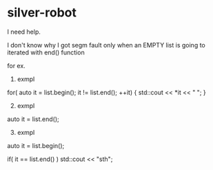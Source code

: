 # silver-robot

I need help.

I don't know why I got segm fault only when an EMPTY list
is going to iterated with end() function

for ex.

1. exmpl

for( auto it = list.begin(); it != list.end(); ++it) {
     std::cout << *it << " ";
}

2. exmpl

auto it = list.end();

3. exmpl

auto it = list.begin();

if( it == list.end() )
    std::cout << "sth";
